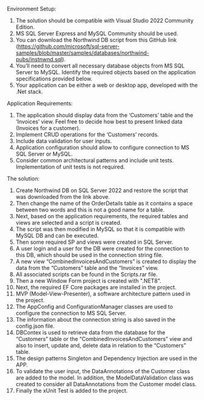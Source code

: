 Environment Setup:
1.	The solution should be compatible with Visual Studio 2022 Community Edition.
2.	MS SQL Server Express and MySQL Community should be used.
3.	You can download the Northwind DB script from this GitHub link (https://github.com/microsoft/sql-server-samples/blob/master/samples/databases/northwind-pubs/instnwnd.sql).
4.	You’ll need to convert all necessary database objects from MS SQL Server to MySQL. Identify the required objects based on the application specifications provided below.
5.	Your application can be either a web or desktop app, developed with the .Net stack.
 
Application Requirements:
1.	The application should display data from the ‘Customers’ table and the ‘Invoices’ view. Feel free to decide how best to present linked data (Invoices for a customer).
2.	Implement CRUD operations for the ‘Customers’ records.
3.	Include data validation for user inputs.
4.	Application configuration should allow to configure connection to MS SQL Server or MySQL.
5.	Consider common architectural patterns and include unit tests. Implementation of unit tests is not required.

The solution:
1. Create Northwind DB on SQL Server 2022 and restore the script that was downloaded from the link above.
2. Then change the name of the OrderDetails table as it contains a space between two words and this is not a good name for a table.
3. Next, based on the application requirements, the required tables and views are selected and a script is created.
4. The script was then modified in MySQL so that it is compatible with MySQL DB and can be executed.
5. Then some required SP and views were created in SQL Server.
6. A user login and a user for the DB were created for the connection to this DB, which should be used in the connection string file.
7. A new view “CombinedInvoicesAndCustomers” is created to display the data from the “Customers” table and the “Invoices” view.
8. All associated scripts can be found in the Scripts.rar file.
9. Then a new Window Form project is created with ".NET8".
10. Next, the required EF Core packages are installed in the project.
11. MVP (Model-View-Presenter), a software architecture pattern used in the project.
12. The AppConfig and ConfigurationManager classes are used to configure the connection to MS SQL Server.
13. The information about the connection string is also saved in the config.json file.
14. DBContex is used to retrieve data from the database for the “Customers” table or the “CombinedInvoicesAndCustomers” view and also to insert, update and, delete data in relation to the “Customers” table.
15. The design patterns Singleton and Dependency Injection are used in the APP.
16. To validate the user input, the DataAnnotations of the Customer class are added to the model. In addition, the ModelDataValidation class was created to consider all DataAnnotations from the Customer model class.
17. Finally the xUnit Test is added to the project.
